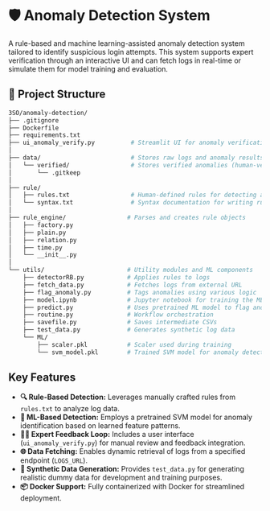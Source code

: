 # 🛡️ Anomaly Detection System

A rule-based and machine learning-assisted anomaly detection system tailored to identify suspicious login attempts. This system supports expert verification through an interactive UI and can fetch logs in real-time or simulate them for model training and evaluation.

## 📁 Project Structure
```bash
3SO/anomaly-detection/
├── .gitignore
├── Dockerfile
├── requirements.txt
├── ui_anomaly_verify.py          # Streamlit UI for anomaly verification
│
├── data/                         # Stores raw logs and anomaly results
│   └── verified/                 # Stores verified anomalies (human-verified)
│       └── .gitkeep
│
├── rule/
│   ├── rules.txt                 # Human-defined rules for detecting anomalies
│   └── syntax.txt                # Syntax documentation for writing rules
│
├── rule_engine/                 # Parses and creates rule objects
│   ├── factory.py
│   ├── plain.py
│   ├── relation.py
│   ├── time.py
│   └── __init__.py
│
└── utils/                       # Utility modules and ML components
    ├── detectorRB.py            # Applies rules to logs
    ├── fetch_data.py            # Fetches logs from external URL
    ├── flag_anomaly.py          # Tags anomalies using various logic
    ├── model.ipynb              # Jupyter notebook for training the ML model
    ├── predict.py               # Uses pretrained ML model to flag anomalies
    ├── routine.py               # Workflow orchestration
    ├── savefile.py              # Saves intermediate CSVs
    ├── test_data.py             # Generates synthetic log data
    └── ML/
        ├── scaler.pkl           # Scaler used during training
        └── svm_model.pkl        # Trained SVM model for anomaly detection
```

## Key Features

* **🔍 Rule-Based Detection:** Leverages manually crafted rules from `rules.txt` to analyze log data.
* **🤖 ML-Based Detection:** Employs a pretrained SVM model for anomaly identification based on learned feature patterns.
* **🧑‍💻 Expert Feedback Loop:** Includes a user interface (`ui_anomaly_verify.py`) for manual review and feedback integration.
* **🌐 Data Fetching:** Enables dynamic retrieval of logs from a specified endpoint (`LOGS_URL`).
* **🧪 Synthetic Data Generation:** Provides `test_data.py` for generating realistic dummy data for development and training purposes.
* **📦 Docker Support:** Fully containerized with Docker for streamlined deployment.